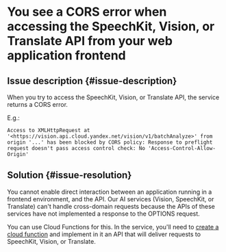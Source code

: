 # You see a CORS error when accessing the SpeechKit, Vision, or Translate API from your web application frontend

## Issue description {#issue-description}

When you try to access the SpeechKit, Vision, or Translate API, the service returns a CORS error.

E.g.:

```
Access to XMLHttpRequest at '<https://vision.api.cloud.yandex.net/vision/v1/batchAnalyze>' from origin '...' has been blocked by CORS policy: Response to preflight request doesn't pass access control check: No 'Access-Control-Allow-Origin'
```

## Solution {#issue-resolution}

You cannot enable direct interaction between an application running in a frontend environment, and the API. Our AI services (Vision, SpeechKit, or Translate) can't handle cross-domain requests because the APIs of these services have not implemented a response to the OPTIONS request.

You can use Cloud Functions for this. In the service, you'll need to [create a cloud function](../../../functions/operations/function/function-create.md) and implement in it an API that will deliver requests to SpeechKit, Vision, or Translate.